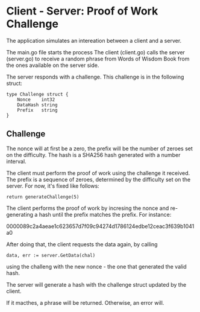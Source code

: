 # Client - Server: Proof of Work Challenge

The application simulates an intereation between a client and a server.

The main.go file starts the process
The client (client.go) calls the server (server.go) to receive a random phrase from Words of Wisdom Book from the ones available on the server side.

The server responds with a challenge. This challenge is in the following struct:

```
type Challenge struct {
	Nonce    int32
	DataHash string
	Prefix   string
}
```

## Challenge
The nonce will at first be a zero, the prefix will be the number of zeroes set on the difficulty.
The hash is a SHA256 hash generated with a number interval.

The client must perform the proof of work using the challenge it received.
The prefix is a sequence of zeroes, determined by the difficulty set on the server. For now, it's fixed like follows:

```
return generateChallenge(5)
```

The client performs the proof of work by incresing the nonce and re-generating a hash until the prefix matches the prefix. For instance:

0000089c2a4aeae1c623657d7f09c94274d1786124edbe12ceac3f639b1041a0

After doing that, the client requests the data again, by calling 

```
data, err := server.GetData(chal)

```
using the challeng with the new nonce - the one that generated the valid hash.

The server will generate a hash with the challenge struct updated by the client.

If it macthes, a phrase will be returned. Otherwise, an error will.